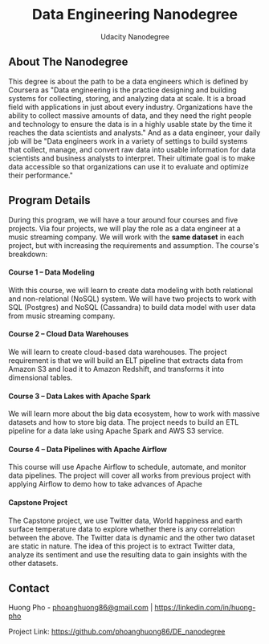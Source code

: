 
 
 <br />
 <h1 align="center">Data Engineering Nanodegree</h1>
 <p align="center">  Udacity Nanodegree
  
## About The Nanodegree
 

This degree is about the path to be a data engineers which is defined by Coursera as "Data engineering is the practice designing and building systems for collecting, storing, and analyzing data at scale. It is a broad field with applications in just about every industry. Organizations have the ability to collect massive amounts of data, and they need the right people and technology to ensure the data is in a highly usable state by the time it reaches the data scientists and analysts." 
And as a data engineer, your daily job will be "Data engineers work in a variety of settings to build systems that collect, manage, and convert raw data into usable information for data scientists and business analysts to interpret. Their ultimate goal is to make data accessible so that organizations can use it to evaluate and optimize their performance."

## **Program Details**

During this program,  we will have a tour around four courses and five projects. Via four projects,  we will play the role as a data engineer at a music streaming company. We will work with the **same dataset** in each project, but with increasing the requirements and assumption. The course's breakdown:

#### **Course 1 – Data Modeling**
With this course, we will learn to create data modeling with both relational and non-relational (NoSQL) system. 
We will have two projects to work with SQL (Postgres) and NoSQL (Cassandra) to build data model with user data from music streaming company.

#### **Course 2 – Cloud Data Warehouses**

We will learn to create cloud-based data warehouses. 
The project requirement is that we will build an ELT pipeline that extracts data from Amazon S3 and  load it to Amazon Redshift, and transforms it into dimensional tables.

#### **Course 3 – Data Lakes with Apache Spark**

We will learn more about the big data ecosystem, how to work with massive datasets and how to store big data.
The project needs to build an ETL pipeline for a data lake using Apache Spark and AWS S3 service.

#### **Course 4 – Data Pipelines with Apache Airflow**

This course will use Apache Airflow to schedule, automate, and monitor data pipelines.
The project will cover all works from previous project with applying Airflow to demo how to take advances of Apache

#### **Capstone Project**

The Capstone project, we use Twitter data, World happiness and earth surface temperature data to explore whether there is any correlation between the above. 
The Twitter data is dynamic and the other two dataset are static in nature. The idea of this project is to extract Twitter data, analyze  its sentiment and use the resulting data to gain insights with the other datasets.

## Contact


Huong Pho - phoanghuong86@gmail.com | https://linkedin.com/in/huong-pho

Project Link: https://github.com/phoanghuong86/DE_nanodegree
